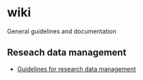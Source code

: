 # wiki
General guidelines and documentation

## Reseach data management
- [Guidelines for research data management](./RDM.md)
